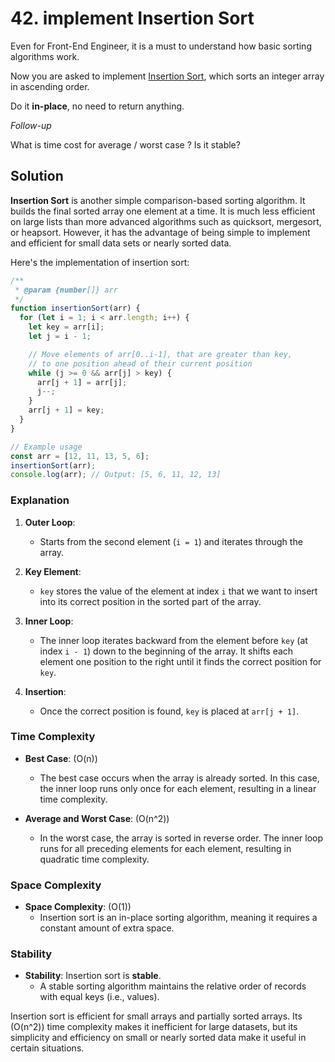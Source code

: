 # 42. implement Insertion Sort

Even for Front-End Engineer, it is a must to understand how basic sorting algorithms work.

Now you are asked to implement [Insertion Sort](https://en.wikipedia.org/wiki/Insertion_sort), which sorts an integer array in ascending order.

Do it **in-place**, no need to return anything.

*Follow-up*

What is time cost for average / worst case ? Is it stable?



## Solution

**Insertion Sort** is another simple comparison-based sorting algorithm. It builds the final sorted array one element at a time. It is much less efficient on large lists than more advanced algorithms such as quicksort, mergesort, or heapsort. However, it has the advantage of being simple to implement and efficient for small data sets or nearly sorted data.

Here's the implementation of insertion sort:

```javascript
/**
 * @param {number[]} arr
 */
function insertionSort(arr) {
  for (let i = 1; i < arr.length; i++) {
    let key = arr[i];
    let j = i - 1;

    // Move elements of arr[0..i-1], that are greater than key,
    // to one position ahead of their current position
    while (j >= 0 && arr[j] > key) {
      arr[j + 1] = arr[j];
      j--;
    }
    arr[j + 1] = key;
  }
}

// Example usage
const arr = [12, 11, 13, 5, 6];
insertionSort(arr);
console.log(arr); // Output: [5, 6, 11, 12, 13]
```

### Explanation

1. **Outer Loop**:
   - Starts from the second element (`i = 1`) and iterates through the array.

2. **Key Element**:
   - `key` stores the value of the element at index `i` that we want to insert into its correct position in the sorted part of the array.

3. **Inner Loop**:
   - The inner loop iterates backward from the element before `key` (at index `i - 1`) down to the beginning of the array. It shifts each element one position to the right until it finds the correct position for `key`.

4. **Insertion**:
   - Once the correct position is found, `key` is placed at `arr[j + 1]`.

### Time Complexity

- **Best Case**: \(O(n)\)
  - The best case occurs when the array is already sorted. In this case, the inner loop runs only once for each element, resulting in a linear time complexity.

- **Average and Worst Case**: \(O(n^2)\)
  - In the worst case, the array is sorted in reverse order. The inner loop runs for all preceding elements for each element, resulting in quadratic time complexity.

### Space Complexity

- **Space Complexity**: \(O(1)\)
  - Insertion sort is an in-place sorting algorithm, meaning it requires a constant amount of extra space.

### Stability

- **Stability**: Insertion sort is **stable**.
  - A stable sorting algorithm maintains the relative order of records with equal keys (i.e., values).

Insertion sort is efficient for small arrays and partially sorted arrays. Its \(O(n^2)\) time complexity makes it inefficient for large datasets, but its simplicity and efficiency on small or nearly sorted data make it useful in certain situations.

